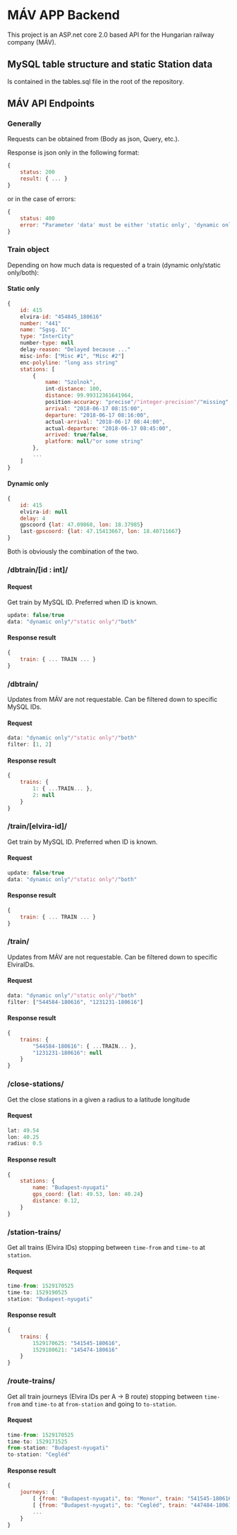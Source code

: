 # MÁV APP Backend

This project is an ASP.net core 2.0 based API for the Hungarian railway company (MÁV).

## MySQL table structure and static Station data

Is contained in the tables.sql file in the root of the repository.

## MÁV API Endpoints

### Generally

Requests can be obtained from (Body as json, Query, etc.).

Response is json only in the following format:

```js
{
    status: 200
    result: { ... }
}
```

or in the case of errors:

```js
{
    status: 400
    error: "Parameter 'data' must be either 'static only', 'dynamic only' or 'both'."
}
```

### Train object

Depending on how much data is requested of a train (dynamic only/static only/both):

#### Static only

```js
{
    id: 415
    elvira-id: "454845_180616"
    number: "441"
    name: "Sgsg. IC"
    type: "InterCity"
    number-type: null
    delay-reason: "Delayed because ..."
    misc-info: ["Misc #1", "Misc #2"]
    enc-polyline: "long ass string"
    stations: [
        {
            name: "Szolnok",
            int-distance: 100,
            distance: 99.99312361641964,
            position-accuracy: "precise"/"integer-precision"/"missing",
            arrival: "2018-06-17 08:15:00",
            departure: "2018-06-17 08:16:00",
            actual-arrival: "2018-06-17 08:44:00",
            actual-departure: "2018-06-17 08:45:00",
            arrived: true/false,
            platform: null/"or some string"
        },
        ...
    ]
}
```

#### Dynamic only

```js
{
    id: 415
    elvira-id: null
    delay: 4
    gpscoord {lat: 47.09868, lon: 18.37985}
    last-gpscoord: {lat: 47.15413667, lon: 18.40711667}
}
```

Both is obviously the combination of the two.

### /dbtrain/[id : int]/

#### Request

Get train by MySQL ID. Preferred when ID is known.

```js
update: false/true
data: "dynamic only"/"static only"/"both"
```

#### Response result

```js
{
    train: { ... TRAIN ... }
}
```

### /dbtrain/

Updates from MÁV are not requestable. Can be filtered down to specific MySQL IDs.

#### Request

```js
data: "dynamic only"/"static only"/"both"
filter: [1, 2]
```

#### Response result

```js
{
    trains: {
        1: { ...TRAIN... },
        2: null
    }
}
```

### /train/[elvira-id]/

Get train by MySQL ID. Preferred when ID is known.

#### Request

```js
update: false/true
data: "dynamic only"/"static only"/"both"
```

#### Response result

```js
{
    train: { ... TRAIN ... }
}
```

### /train/

Updates from MÁV are not requestable. Can be filtered down to specific ElviraIDs.

#### Request

```js
data: "dynamic only"/"static only"/"both"
filter: ["544584-180616", "1231231-180616"]
```

#### Response result

```js
{
    trains: {
        "544584-180616": { ...TRAIN... },
        "1231231-180616": null
    }
}
```

### /close-stations/

Get the close stations in a given a radius to a latitude longitude

#### Request

```js
lat: 49.54
lon: 40.25
radius: 0.5
```

#### Response result

```js
{
    stations: { 
        name: "Budapest-nyugati"
        gps_coord: {lat: 49.53, lon: 40.24} 
        distance: 0.12,
    }
}
```

### /station-trains/

Get all trains (Elvira IDs) stopping between `time-from` and `time-to` at `station`.

#### Request

```js
time-from: 1529170525
time-to: 1529190525
station: "Budapest-nyugati"
```

#### Response result

```js
{
    trains: {
        1529170625: "541545-180616",
        1529180621: "145474-180616"
    }
}
```

### /route-trains/

Get all train journeys (Elvira IDs per A -> B route) stopping between `time-from` and `time-to` at `from-station` and going to `to-station`.

#### Request

```js
time-from: 1529170525
time-to: 1529171525
from-station: "Budapest-nyugati"
to-station: "Cegléd"
```

#### Response result

```js
{
    journeys: {
        [ {from: "Budapest-nyugati", to: "Monor", train: "541545-180616" }, {from: "Monor", to: "Cegléd", train: "458445-180616"} ],
        [ {from: "Budapest-nyugati", to: "Cegléd", train: "447484-180616" } ],
        ...
    }
}
```